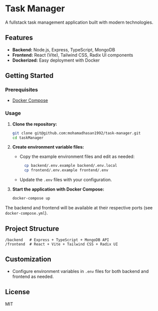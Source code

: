 # Task Manager

A fullstack task management application built with modern technologies.

## Features

- **Backend:** Node.js, Express, TypeScript, MongoDB
- **Frontend:** React (Vite), Tailwind CSS, Radix UI components
- **Dockerized:** Easy deployment with Docker

## Getting Started

### Prerequisites

- [Docker Compose](https://docs.docker.com/compose/)

### Usage

1. **Clone the repository:**
    ```bash
    git clone git@github.com:mohamadhasan1992/task-manager.git
    cd taskManager
    ```

2. **Create environment variable files:**
    - Copy the example environment files and edit as needed:
      ```bash
        cp backend/.env.example backend/.env.local
        cp frontend/.env.example frontend/.env
      ```
    - Update the `.env` files with your configuration.

3. **Start the application with Docker Compose:**
    ```bash
    docker-compose up
    ```

The backend and frontend will be available at their respective ports (see `docker-compose.yml`).

## Project Structure

```
/backend   # Express + TypeScript + MongoDB API
/frontend  # React + Vite + Tailwind CSS + Radix UI
```

## Customization

- Configure environment variables in `.env` files for both backend and frontend as needed.

## License

MIT